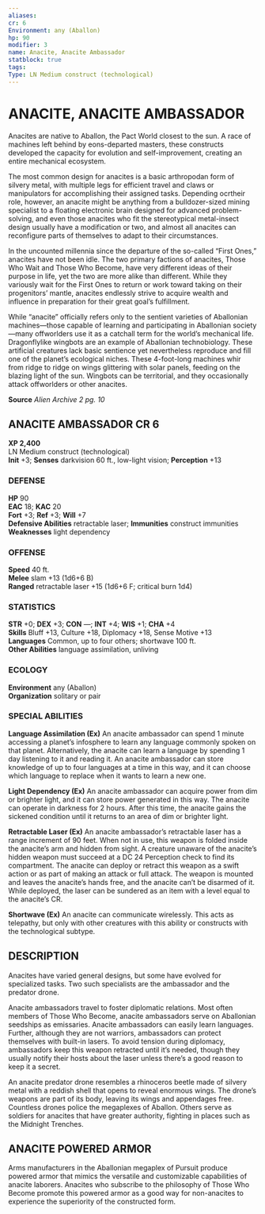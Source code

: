 ```yaml
---
aliases: 
cr: 6
Environment: any (Aballon)  
hp: 90
modifier: 3
name: Anacite, Anacite Ambassador
statblock: true
tags: 
Type: LN Medium construct (technological)  
---
```

# ANACITE, ANACITE AMBASSADOR
Anacites are native to Aballon, the Pact World closest to the sun. A race of machines left behind by eons-departed masters, these constructs developed the capacity for evolution and self-improvement, creating an entire mechanical ecosystem.

The most common design for anacites is a basic arthropodan form of silvery metal, with multiple legs for efficient travel and claws or manipulators for accomplishing their assigned tasks. Depending ocrtheir role, however, an anacite might be anything from a bulldozer-sized mining specialist to a floating electronic brain designed for advanced problem-solving, and even those anacites who fit the stereotypical metal-insect design usually have a modification or two, and almost all anacites can reconfigure parts of themselves to adapt to their circumstances.

In the uncounted millennia since the departure of the so-called “First Ones,” anacites have not been idle. The two primary factions of anacites, Those Who Wait and Those Who Become, have very different ideas of their purpose in life, yet the two are more alike than different. While they variously wait for the First Ones to return or work toward taking on their progenitors’ mantle, anacites endlessly strive to acquire wealth and influence in preparation for their great goal’s fulfillment.

While “anacite” officially refers only to the sentient varieties of Aballonian machines—those capable of learning and participating in Aballonian society—many offworlders use it as a catchall term for the world’s mechanical life. Dragonflylike wingbots are an example of Aballonian technobiology. These artificial creatures lack basic sentience yet nevertheless reproduce and fill one of the planet’s ecological niches. These 4-foot-long machines whir from ridge to ridge on wings glittering with solar panels, feeding on the blazing light of the sun. Wingbots can be territorial, and they occasionally attack offworlders or other anacites.

**Source** _Alien Archive 2 pg. 10_

## ANACITE AMBASSADOR CR 6

**XP 2,400**  
LN Medium construct (technological)  
**Init** +3; **Senses** darkvision 60 ft., low-light vision; **Perception** +13  

### DEFENSE

**HP** 90  
**EAC** 18; **KAC** 20  
**Fort** +3; **Ref** +3; **Will** +7  
**Defensive Abilities** retractable laser; **Immunities** construct immunities  
**Weaknesses** light dependency

### OFFENSE

**Speed** 40 ft.  
**Melee** slam +13 (1d6+6 B)  
**Ranged** retractable laser +15 (1d6+6 F; critical burn 1d4)

### STATISTICS

**STR** +0; **DEX** +3; **CON** —; **INT** +4; **WIS** +1; **CHA** +4  
**Skills** Bluff +13, Culture +18, Diplomacy +18, Sense Motive +13  
**Languages** Common, up to four others; shortwave 100 ft.  
**Other Abilities** language assimilation, unliving

### ECOLOGY

**Environment** any (Aballon)  
**Organization** solitary or pair

### SPECIAL ABILITIES

**Language Assimilation (Ex)** An anacite ambassador can spend 1 minute accessing a planet’s infosphere to learn any language commonly spoken on that planet. Alternatively, the anacite can learn a language by spending 1 day listening to it and reading it. An anacite ambassador can store knowledge of up to four languages at a time in this way, and it can choose which language to replace when it wants to learn a new one.

**Light Dependency (Ex)** An anacite ambassador can acquire power from dim or brighter light, and it can store power generated in this way. The anacite can operate in darkness for 2 hours. After this time, the anacite gains the sickened condition until it returns to an area of dim or brighter light.

**Retractable Laser (Ex)** An anacite ambassador’s retractable laser has a range increment of 90 feet. When not in use, this weapon is folded inside the anacite’s arm and hidden from sight. A creature unaware of the anacite’s hidden weapon must succeed at a DC 24 Perception check to find its compartment. The anacite can deploy or retract this weapon as a swift action or as part of making an attack or full attack. The weapon is mounted and leaves the anacite’s hands free, and the anacite can’t be disarmed of it. While deployed, the laser can be sundered as an item with a level equal to the anacite’s CR.

**Shortwave (Ex)** An anacite can communicate wirelessly. This acts as telepathy, but only with other creatures with this ability or constructs with the technological subtype.

## DESCRIPTION

Anacites have varied general designs, but some have evolved for specialized tasks. Two such specialists are the ambassador and the predator drone.

Anacite ambassadors travel to foster diplomatic relations. Most often members of Those Who Become, anacite ambassadors serve on Aballonian seedships as emissaries. Anacite ambassadors can easily learn languages. Further, although they are not warriors, ambassadors can protect themselves with built-in lasers. To avoid tension during diplomacy, ambassadors keep this weapon retracted until it’s needed, though they usually notify their hosts about the laser unless there’s a good reason to keep it a secret.

An anacite predator drone resembles a rhinoceros beetle made of silvery metal with a reddish shell that opens to reveal enormous wings. The drone’s weapons are part of its body, leaving its wings and appendages free. Countless drones police the megaplexes of Aballon. Others serve as soldiers for anacites that have greater authority, fighting in places such as the Midnight Trenches.

## ANACITE POWERED ARMOR

Arms manufacturers in the Aballonian megaplex of Pursuit produce powered armor that mimics the versatile and customizable capabilities of anacite laborers. Anacites who subscribe to the philosophy of Those Who Become promote this powered armor as a good way for non-anacites to experience the superiority of the constructed form.
